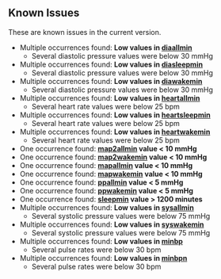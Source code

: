 ## Known Issues

These are known issues in the current version.

- Multiple occurrences found: **Low values in [diaallmin](https://sleepdata.org/datasets/heartbeat/variables/diaallmin)**
  - Several diastolic pressure values were below 30 mmHg
- Multiple occurrences found: **Low values in [diasleepmin](https://sleepdata.org/datasets/heartbeat/variables/diasleepmin)**
  - Several diastolic pressure values were below 30 mmHg
- Multiple occurrences found: **Low values in [diawakemin](https://sleepdata.org/datasets/heartbeat/variables/diawakemin)**
  - Several diastolic pressure values were below 30 mmHg
- Multiple occurrences found: **Low values in [heartallmin](https://sleepdata.org/datasets/heartbeat/variables/heartallmin)**
  - Several heart rate values were below 25 bpm
- Multiple occurrences found: **Low values in [heartsleepmin](https://sleepdata.org/datasets/heartbeat/variables/heartsleepmin)**
  - Several heart rate values were below 25 bpm
- Multiple occurrences found: **Low values in [heartwakemin](https://sleepdata.org/datasets/heartbeat/variables/heartwakemin)**
  - Several heart rate values were below 25 bpm
- One occurrence found: **[map2allmin](https://sleepdata.org/datasets/heartbeat/variables/map2allmin) value < 10 mmHg**
- One occurrence found: **[map2wakemin](https://sleepdata.org/datasets/heartbeat/variables/map2wakemin) value < 10 mmHg**
- One occurrence found: **[mapallmin](https://sleepdata.org/datasets/heartbeat/variables/mapallmin) value < 10 mmHg**
- One occurrence found: **[mapwakemin](https://sleepdata.org/datasets/heartbeat/variables/mapwakemin) value < 10 mmHg**
- One occurrence found: **[ppallmin](https://sleepdata.org/datasets/heartbeat/variables/ppallmin) value < 5 mmHg**
- One occurrence found: **[ppwakemin](https://sleepdata.org/datasets/heartbeat/variables/ppwakemin) value < 5 mmHg**
- One occurrence found: **[sleepmin](https://sleepdata.org/datasets/heartbeat/variables/sleepmin) value > 1200 minutes**
- Multiple occurrences found: **Low values in [sysallmin](https://sleepdata.org/datasets/heartbeat/variables/sysallmin)**
  - Several systolic pressure values were below 75 mmHg
- Multiple occurrences found: **Low values in [syswakemin](https://sleepdata.org/datasets/heartbeat/variables/syswakemin)**
  - Several systolic pressure values were below 75 mmHg
- Multiple occurrences found: **Low values in [minbp](https://sleepdata.org/datasets/heartbeat/variables/minbp)**
  - Several pulse rates were below 30 bpm
- Multiple occurrences found: **Low values in [minbpn](https://sleepdata.org/datasets/heartbeat/variables/minbpn)**
  - Several pulse rates were below 30 bpm
